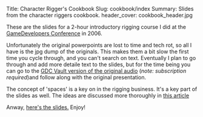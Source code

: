 Title: Character Rigger's Cookbook
Slug: cookbook/index
Summary: Slides from the character riggers cookbook.
header_cover: cookbook_header.jpg


These are the slides for a 2-hour introductory rigging course I did at the [GameDevelopers Conference](http://gdconf.com) in 2006.  

Unfortunately the original powerpoints are lost to time and tech rot, so all I have is the jpg dump of the originals.  This makes them a bit slow the first time you cycle through, and you can't search on text.  Eventually I plan to go through and add more detaile text to the slides, but for the time being you can go to the [GDC Vault version of the original audio](http://www.gdcvault.com/search.php#&category=free&firstfocus=&keyword=character+rigging%2Bbest%2Bpractices&conference_id=) (_note: subscription required_)and follow along with the original presentation.

The concept of 'spaces' is a key on in the rigging business. It's a key part of the slides as well.  The ideas are discussed more thoroughly in [this article](conquest_space)

Anway, [here's the slides.](cookbook_01)  Enjoy!
